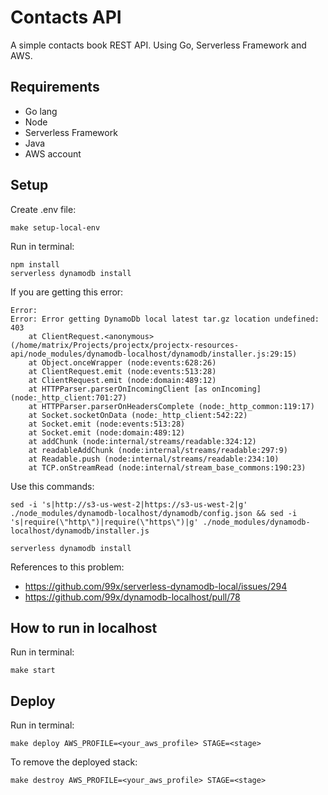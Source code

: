 # Contacts API
A simple contacts book REST API. Using Go, Serverless Framework and AWS.

## Requirements
* Go lang
* Node
* Serverless Framework
* Java
* AWS account

## Setup
Create .env file:
```shell
make setup-local-env
```

Run in terminal:
```shell
npm install
serverless dynamodb install
```

If you are getting this error:
```
Error:
Error: Error getting DynamoDb local latest tar.gz location undefined: 403
    at ClientRequest.<anonymous> (/home/matrix/Projects/projectx/projectx-resources-api/node_modules/dynamodb-localhost/dynamodb/installer.js:29:15)
    at Object.onceWrapper (node:events:628:26)
    at ClientRequest.emit (node:events:513:28)
    at ClientRequest.emit (node:domain:489:12)
    at HTTPParser.parserOnIncomingClient [as onIncoming] (node:_http_client:701:27)
    at HTTPParser.parserOnHeadersComplete (node:_http_common:119:17)
    at Socket.socketOnData (node:_http_client:542:22)
    at Socket.emit (node:events:513:28)
    at Socket.emit (node:domain:489:12)
    at addChunk (node:internal/streams/readable:324:12)
    at readableAddChunk (node:internal/streams/readable:297:9)
    at Readable.push (node:internal/streams/readable:234:10)
    at TCP.onStreamRead (node:internal/stream_base_commons:190:23)
```

Use this commands:
```shell
sed -i 's|http://s3-us-west-2|https://s3-us-west-2|g' ./node_modules/dynamodb-localhost/dynamodb/config.json && sed -i 's|require(\"http\")|require(\"https\")|g' ./node_modules/dynamodb-localhost/dynamodb/installer.js

serverless dynamodb install
```

References to this problem:
* https://github.com/99x/serverless-dynamodb-local/issues/294
* https://github.com/99x/dynamodb-localhost/pull/78

## How to run in localhost
Run in terminal:
```
make start
```

## Deploy
Run in terminal:
```
make deploy AWS_PROFILE=<your_aws_profile> STAGE=<stage>
```

To remove the deployed stack:
```
make destroy AWS_PROFILE=<your_aws_profile> STAGE=<stage>
```
